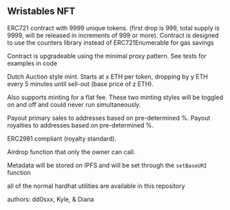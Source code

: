 ## Wristables NFT

ERC721 contract with 9999 unique tokens. 
    (first drop is 999, total supply is 9999, will be released in increments of 999 or more).
    Contract is designed to use the counters library instead of ERC721Enumerable for gas savings

Contract is upgradeable using the minimal proxy pattern.
    See tests for examples in code

Dutch Auction style mint. 
    Starts at x ETH per token, dropping by y ETH every 5 minutes until sell-out (base price of z ETH).

Also supports minting for a flat fee. These two minting styles will be toggled on and off and could never run simultaneously.

Payout primary sales to addresses based on pre-determined %.
Payout royalties to addresses based on pre-determined %.

ERC2981 compliant (royalty standard).

Airdrop function that only the owner can call.

Metadata will be stored on IPFS and will be set through the `setBaseURI` function

all of the normal hardhat utilities are available in this repository


authors: dd0sxx, Kyle, & Diana
